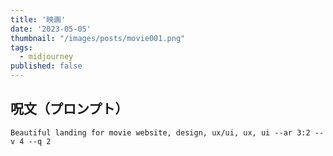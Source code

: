 ```yaml
---
title: '映画'
date: '2023-05-05'
thumbnail: "/images/posts/movie001.png"
tags:
  - midjourney
published: false
---
```


## 呪文（プロンプト）
```
Beautiful landing for movie website, design, ux/ui, ux, ui --ar 3:2 --v 4 --q 2
```